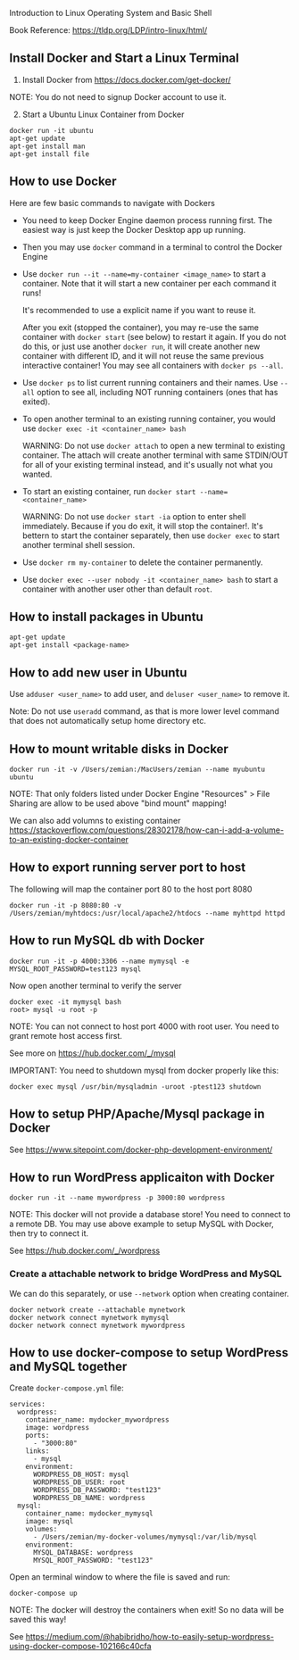 Introduction to Linux Operating System and Basic Shell

Book Reference: https://tldp.org/LDP/intro-linux/html/

## Install Docker and Start a Linux Terminal

1. Install Docker from https://docs.docker.com/get-docker/

NOTE: You do not need to signup Docker account to use it.

2. Start a Ubuntu Linux Container from Docker

```
docker run -it ubuntu
apt-get update
apt-get install man
apt-get install file
```

## How to use Docker

Here are few basic commands to navigate with Dockers

* You need to keep Docker Engine daemon process running first. The easiest way is just keep the Docker Desktop app up running.
* Then you may use `docker` command in a terminal to control the Docker Engine
* Use `docker run --it --name=my-container <image_name>` to start a container. Note that it will start a new container per each command it runs! 

	It's recommended to use a explicit name if you want to reuse it.

	After you exit (stopped the container), you may re-use the same container with `docker start` (see below) to restart it again. If you do not do this, or just use another `docker run`, it will create another new container with different ID, and it will not reuse the same previous interactive container! You may see all containers with `docker ps --all`.
* Use `docker ps` to list current running containers and their names. Use `--all` option to see all, including NOT running containers (ones that has exited).
* To open another terminal to an existing running container, you would use `docker exec -it <container_name> bash`

	WARNING: Do not use `docker attach` to open a new terminal to existing container. The attach will create another terminal with same STDIN/OUT for all of your existing terminal instead, and it's usually not what you wanted.
* To start an existing container, run `docker start --name=<container_name>`

	WARNING: Do not use `docker start -ia` option to enter shell immediately. Because if you do exit, it will stop the container!. It's bettern to start the container separately, then use `docker exec` to start another terminal shell session.
* Use `docker rm my-container` to delete the container permanently.
* Use `docker exec --user nobody -it <container_name> bash` to start a container with another user other than default `root`.

## How to install packages in Ubuntu

```
apt-get update
apt-get install <package-name>
```

## How to add new user in Ubuntu

Use `adduser <user_name>` to add user, and `deluser <user_name>` to remove it.

Note: Do not use `useradd` command, as that is more lower level command that does not automatically setup home directory etc.

## How to mount writable disks in Docker

```
docker run -it -v /Users/zemian:/MacUsers/zemian --name myubuntu ubuntu
```

NOTE: That only folders listed under Docker Engine "Resources" > File Sharing are allow to be used above "bind mount" mapping!

We can also add volumns to existing container
https://stackoverflow.com/questions/28302178/how-can-i-add-a-volume-to-an-existing-docker-container

## How to export running server port to host

The following will map the container port 80 to the host port 8080

```
docker run -it -p 8080:80 -v /Users/zemian/myhtdocs:/usr/local/apache2/htdocs --name myhttpd httpd
```

## How to run MySQL db with Docker

```
docker run -it -p 4000:3306 --name mymysql -e MYSQL_ROOT_PASSWORD=test123 mysql
```

Now open another terminal to verify the server

```
docker exec -it mymysql bash
root> mysql -u root -p
```

NOTE: You can not connect to host port 4000 with root user. You need to grant remote host access first.

See more on https://hub.docker.com/_/mysql

IMPORTANT: You need to shutdown mysql from docker properly like this:

```
docker exec mysql /usr/bin/mysqladmin -uroot -ptest123 shutdown
```

## How to setup PHP/Apache/Mysql package in Docker

See https://www.sitepoint.com/docker-php-development-environment/

## How to run WordPress applicaiton with Docker

```
docker run -it --name mywordpress -p 3000:80 wordpress
```

NOTE: This docker will not provide a database store! You need to connect to a remote DB. You may use above example to setup MySQL with Docker, then try to connect it.

See https://hub.docker.com/_/wordpress

### Create a attachable network to bridge WordPress and MySQL

We can do this separately, or use `--network` option when creating container.

```
docker network create --attachable mynetwork
docker network connect mynetwork mymysql
docker network connect mynetwork mywordpress
```

## How to use docker-compose to setup WordPress and MySQL together

Create `docker-compose.yml` file:

```
services:
  wordpress:
    container_name: mydocker_mywordpress
    image: wordpress
    ports:
      - "3000:80"
    links:
      - mysql
    environment:
      WORDPRESS_DB_HOST: mysql
      WORDPRESS_DB_USER: root
      WORDPRESS_DB_PASSWORD: "test123"
      WORDPRESS_DB_NAME: wordpress
  mysql:
    container_name: mydocker_mymysql
    image: mysql
    volumes:
      - /Users/zemian/my-docker-volumes/mymysql:/var/lib/mysql
    environment:
      MYSQL_DATABASE: wordpress
      MYSQL_ROOT_PASSWORD: "test123"
```

Open an terminal window to where the file is saved and run:

```
docker-compose up
```

NOTE: The docker will destroy the containers when exit! So no data will be saved this way!

See https://medium.com/@habibridho/how-to-easily-setup-wordpress-using-docker-compose-102166c40cfa